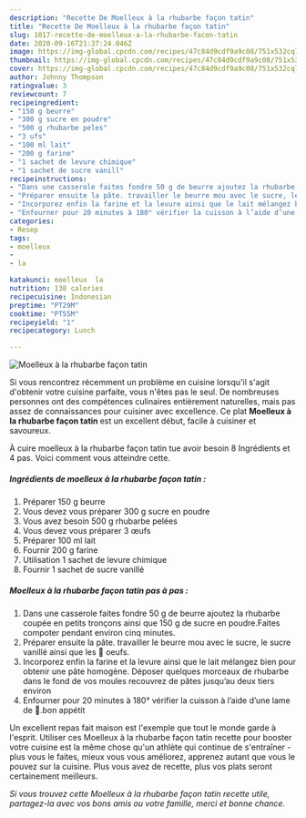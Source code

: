 ```yaml
---
description: "Recette De Moelleux à la rhubarbe façon tatin"
title: "Recette De Moelleux à la rhubarbe façon tatin"
slug: 1017-recette-de-moelleux-a-la-rhubarbe-facon-tatin
date: 2020-09-16T21:37:24.046Z
image: https://img-global.cpcdn.com/recipes/47c84d9cdf9a9c08/751x532cq70/moelleux-a-la-rhubarbe-facon-tatin-photo-principale-de-la-recette.jpg
thumbnail: https://img-global.cpcdn.com/recipes/47c84d9cdf9a9c08/751x532cq70/moelleux-a-la-rhubarbe-facon-tatin-photo-principale-de-la-recette.jpg
cover: https://img-global.cpcdn.com/recipes/47c84d9cdf9a9c08/751x532cq70/moelleux-a-la-rhubarbe-facon-tatin-photo-principale-de-la-recette.jpg
author: Johnny Thompson
ratingvalue: 3
reviewcount: 7
recipeingredient:
- "150 g beurre"
- "300 g sucre en poudre"
- "500 g rhubarbe peles"
- "3 ufs"
- "100 ml lait"
- "200 g farine"
- "1 sachet de levure chimique"
- "1 sachet de sucre vanill"
recipeinstructions:
- "Dans une casserole faites fondre 50 g de beurre ajoutez la rhubarbe coupée en petits tronçons ainsi que 150 g de sucre en poudre.Faites compoter pendant environ cinq minutes."
- "Préparer ensuite la pâte. travailler le beurre mou avec le sucre, le sucre vanillé ainsi que les 🥚 oeufs."
- "Incorporez enfin la farine et la levure ainsi que le lait mélangez bien pour obtenir une pâte homogène. Déposer quelques morceaux de rhubarbe dans le fond de vos moules recouvrez de pâtes jusqu’au deux tiers environ"
- "Enfourner pour 20 minutes à 180° vérifier la cuisson à l’aide d’une lame de 🔪.bon appétit"
categories:
- Resep
tags:
- moelleux
- 
- la

katakunci: moelleux  la 
nutrition: 138 calories
recipecuisine: Indonesian
preptime: "PT29M"
cooktime: "PT55M"
recipeyield: "1"
recipecategory: Lunch

---
```



![Moelleux à la rhubarbe façon tatin](https://img-global.cpcdn.com/recipes/47c84d9cdf9a9c08/751x532cq70/moelleux-a-la-rhubarbe-facon-tatin-photo-principale-de-la-recette.jpg)

Si vous rencontrez récemment un problème en cuisine lorsqu'il s'agit d'obtenir votre cuisine parfaite, vous n'êtes pas le seul. De nombreuses personnes ont des compétences culinaires entièrement naturelles, mais pas assez de connaissances pour cuisiner avec excellence. Ce plat <strong> Moelleux à la rhubarbe façon tatin </strong> est un excellent début, facile à cuisiner et savoureux.

<!--inarticleads1-->

À cuire moelleux à la rhubarbe façon tatin tue avoir besoin 8 Ingrédients et 4 pas. Voici comment vous atteindre cette.

##### Ingrédients de moelleux à la rhubarbe façon tatin :

1. Préparer 150 g beurre
1. Vous devez vous préparer 300 g sucre en poudre
1. Vous avez besoin 500 g rhubarbe pelées
1. Vous devez vous préparer 3 œufs
1. Préparer 100 ml lait
1. Fournir 200 g farine
1. Utilisation 1 sachet de levure chimique
1. Fournir 1 sachet de sucre vanillé




<!--inarticleads2-->

##### Moelleux à la rhubarbe façon tatin pas à pas :

1. Dans une casserole faites fondre 50 g de beurre ajoutez la rhubarbe coupée en petits tronçons ainsi que 150 g de sucre en poudre.Faites compoter pendant environ cinq minutes.
1. Préparer ensuite la pâte. travailler le beurre mou avec le sucre, le sucre vanillé ainsi que les 🥚 oeufs.
1. Incorporez enfin la farine et la levure ainsi que le lait mélangez bien pour obtenir une pâte homogène. Déposer quelques morceaux de rhubarbe dans le fond de vos moules recouvrez de pâtes jusqu’au deux tiers environ
1. Enfourner pour 20 minutes à 180° vérifier la cuisson à l’aide d’une lame de 🔪.bon appétit




<!--inarticleads1-->

<p>
Un excellent repas fait maison est l'exemple que tout le monde garde à l'esprit. Utiliser ces Moelleux à la rhubarbe façon tatin recette pour booster votre cuisine est la même chose qu'un athlète qui continue de s'entraîner - plus vous le faites, mieux vous vous améliorez, apprenez autant que vous le pouvez sur la cuisine. Plus vous avez de recette, plus vos plats seront certainement meilleurs.
</p>

<p>
<i>Si vous trouvez cette Moelleux à la rhubarbe façon tatin recette utile, partagez-la avec vos bons amis ou votre famille, merci et bonne chance.</i>
</p>
